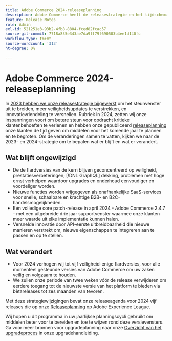 ```yaml
---
title: Adobe Commerce 2024-releaseplanning
description: Adobe Commerce heeft de releasestrategie en het tijdschema voor 2024 bijgewerkt.
feature: Release Notes
role: Admin
exl-id: 521251e3-93b2-4fb8-8804-fced82fcac57
source-git-commit: 7718a835e343ae7da9ff79f690503b4ee1d140fc
workflow-type: tm+mt
source-wordcount: '313'
ht-degree: 0%

---
```


# Adobe Commerce 2024-releaseplanning

In [2023 hebben we onze releasestrategie bijgewerkt](https://business.adobe.com/blog/the-latest/adobe-announces-expanded-support) om het steunvenster uit te breiden, meer veiligheidsupdates te verstrekken, en innovatievriendeling te versnellen. Rubriek in 2024, zetten wij onze inspanningen voort om betere steun voor opdracht kritieke klantenbehoeften te verlenen en hebben onze gepubliceerd [releaseplanning](https://experienceleague.adobe.com/docs/commerce-operations/release/planning/schedule.html) onze klanten de tijd geven om middelen voor het komende jaar te plannen en te begroten. Om de veranderingen samen te vatten, kijken we naar de 2023- en 2024-strategie om te bepalen wat er blijft en wat er verandert.

## Wat blijft ongewijzigd

* De de flardversies van de kern blijven geconcentreerd op veiligheid, prestatiesverbeteringen; [!DNL GraphQL] dekking, problemen met hoge ernst verhelpen waardoor upgrades en onderhoud eenvoudiger en voordeliger worden.
* Nieuwe functies worden vrijgegeven als onafhankelijke SaaS-services voor snelle, schaalbare en krachtige B2B- en B2C-handelsmogelijkheden.
* Eén volledige core patch-release in april 2024 - Adobe Commerce 2.4.7 - met een uitgebreide drie jaar supportvenster waarmee onze klanten meer waarde uit elke implementatie kunnen halen.
* Versnelde innovatie door API-eerste uitbreidbaarheid die nieuwe manieren verstrekt om, nieuwe eigenschappen te integreren aan te passen en op te stellen.

## Wat verandert

* Voor 2024 verhogen wij tot vijf veiligheid-enige flardversies, voor alle momenteel gesteunde versies van Adobe Commerce om uw zaken veilig en volgzaam te houden.
* We zullen onze periode van twee weken vóór de release verwijderen om eerdere toegang tot de nieuwste versie van het platform te bieden via bètareleases tot zes maanden van tevoren.

Met deze strategiewijzigingen bevat onze releaseagenda voor 2024 vijf releases die op onze [Releaseplanning](https://experienceleague.adobe.com/docs/commerce-operations/release/planning/schedule.html) op Adobe Experience League.

Wij hopen u dit programma in uw jaarlijkse planningscycli gebruikt om middelen beter voor te bereiden en toe te wijzen rond deze versievensters. Ga voor meer bronnen voor upgradeplanning naar onze [Overzicht van het upgradeproces](/docs/commerce-operations/upgrade-guide/overview.html) in onze upgradehandleiding.
